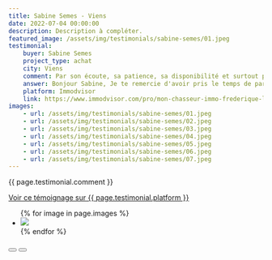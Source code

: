 ```yaml
---
title: Sabine Semes - Viens
date: 2022-07-04 00:00:00
description: Description à compléter.
featured_image: /assets/img/testimonials/sabine-semes/01.jpeg
testimonial:
    buyer: Sabine Semes
    project_type: achat
    city: Viens
    comment: Par son écoute, sa patience, sa disponibilité et surtout pour toutes ses connaissances sur le sujet de l'immobilier, Frédérique nous a été d'une aide précieuse. Indispensable. Sans elle, notre projet n'aurait probablement pas vu le jour.
    answer: Bonjour Sabine, Je te remercie d'avoir pris le temps de partager ton expérience et suis touchée de lire ce commentaire des plus positifs. Cela a été un réel plaisir humainement et professionnellement de t'accompagner avec Vincent sur votre projet dans notre belle Provence. Je te souhaite d'y passer de très heureux moments ! A très bientôt, Frédérique
    platform: Immodvisor
    link: https://www.immodvisor.com/pro/mon-chasseur-immo-frederique-lodola-avignon-84000-48627.html
images:
    - url: /assets/img/testimonials/sabine-semes/01.jpeg
    - url: /assets/img/testimonials/sabine-semes/02.jpeg
    - url: /assets/img/testimonials/sabine-semes/03.jpeg
    - url: /assets/img/testimonials/sabine-semes/04.jpeg
    - url: /assets/img/testimonials/sabine-semes/05.jpeg
    - url: /assets/img/testimonials/sabine-semes/06.jpeg
    - url: /assets/img/testimonials/sabine-semes/07.jpeg
---
```


{{ page.testimonial.comment }}

<a href="{{ page.testimonial.link }}" target="blank">Voir ce témoignage sur {{ page.testimonial.platform }}</a>

<div class="blogGlide fullWidth">
    <div class="glide__track" data-glide-el="track">
        <ul class="glide__slides">
            {% for image in page.images %}
            <li class="glide__slide">
                <img src="{{ image.url }}">
            </li>
            {% endfor %}
        </ul>
    </div>
    <div class="glide__arrows d-flex justify-content-center mt-2" data-glide-el="controls">
          <button class="glide__arrow text-default position-static" data-glide-dir="<"><i class="ni ni-bold-left"></i></button>
          <button class="glide__arrow text-default position-static" data-glide-dir=">"><i class="ni ni-bold-right"></i></button>
    </div>
</div>